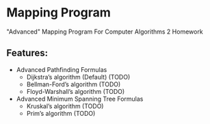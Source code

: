 # Mapping Program
"Advanced" Mapping Program For Computer Algorithms 2 Homework

## Features:
- Advanced Pathfinding Formulas
  - Dijkstra’s algorithm (Default) (TODO)
  - Bellman-Ford’s algorithm (TODO)
  - Floyd-Warshall’s algorithm (TODO)
- Advanced Minimum Spanning Tree Formulas
  - Kruskal’s algorithm (TODO)
  - Prim’s algorithm (TODO)